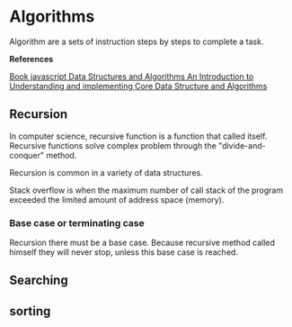 # Algorithms

Algorithm are a sets of instruction steps by steps to complete a task.

**References**

[Book javascript Data Structures and Algorithms An Introduction to Understanding and implementing Core Data Structure and Algorithms](https://www.google.ca/books/edition/JavaScript_Data_Structures_and_Algorithm/K_aEDwAAQBAJ?hl=en&gbpv=1&printsec=frontcoverfor)

## Recursion

In computer science, recursive function is a function that called itself.
Recursive functions solve complex problem through the "divide-and-conquer" method.

Recursion is common in a variety of data structures.

Stack overflow is when the maximum number of call stack of the program exceeded the limited amount of address space (memory).

### Base case or terminating case

Recursion there must be a base case. Because recursive method called himself they will never stop, unless this base case is reached.

## Searching

## sorting
